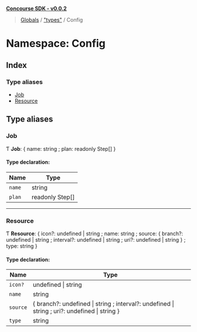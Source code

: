 **[Concourse SDK - v0.0.2](../README.md)**

> [Globals](../README.md) / ["types"](_types_.md) / Config

# Namespace: Config

## Index

### Type aliases

* [Job](_types_.config.md#job)
* [Resource](_types_.config.md#resource)

## Type aliases

### Job

Ƭ  **Job**: { name: string ; plan: readonly Step[]  }

#### Type declaration:

Name | Type |
------ | ------ |
`name` | string |
`plan` | readonly Step[] |

___

### Resource

Ƭ  **Resource**: { icon?: undefined \| string ; name: string ; source: { branch?: undefined \| string ; interval?: undefined \| string ; uri?: undefined \| string  } ; type: string  }

#### Type declaration:

Name | Type |
------ | ------ |
`icon?` | undefined \| string |
`name` | string |
`source` | { branch?: undefined \| string ; interval?: undefined \| string ; uri?: undefined \| string  } |
`type` | string |
